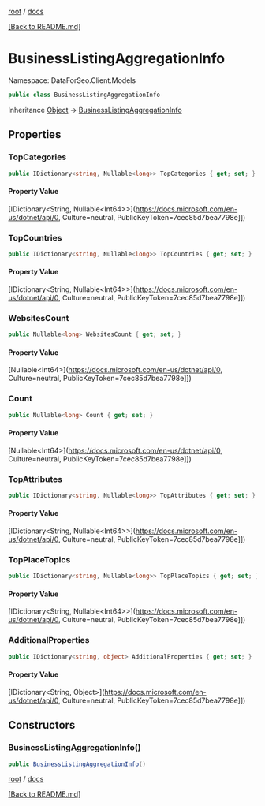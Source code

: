 [root](./../ "root") / [docs](./ "docs")

[[Back to README.md]](./../README.md "[Back to README.md]")

# BusinessListingAggregationInfo

Namespace: DataForSeo.Client.Models

```csharp
public class BusinessListingAggregationInfo
```

Inheritance [Object](https://docs.microsoft.com/en-us/dotnet/api/Object) → [BusinessListingAggregationInfo](./BusinessListingAggregationInfo.md)

## Properties

### **TopCategories**

```csharp
public IDictionary<string, Nullable<long>> TopCategories { get; set; }
```

#### Property Value

[IDictionary&lt;String, Nullable&lt;Int64&gt;&gt;](https://docs.microsoft.com/en-us/dotnet/api/0, Culture=neutral, PublicKeyToken=7cec85d7bea7798e]])<br>

### **TopCountries**

```csharp
public IDictionary<string, Nullable<long>> TopCountries { get; set; }
```

#### Property Value

[IDictionary&lt;String, Nullable&lt;Int64&gt;&gt;](https://docs.microsoft.com/en-us/dotnet/api/0, Culture=neutral, PublicKeyToken=7cec85d7bea7798e]])<br>

### **WebsitesCount**

```csharp
public Nullable<long> WebsitesCount { get; set; }
```

#### Property Value

[Nullable&lt;Int64&gt;](https://docs.microsoft.com/en-us/dotnet/api/0, Culture=neutral, PublicKeyToken=7cec85d7bea7798e]])<br>

### **Count**

```csharp
public Nullable<long> Count { get; set; }
```

#### Property Value

[Nullable&lt;Int64&gt;](https://docs.microsoft.com/en-us/dotnet/api/0, Culture=neutral, PublicKeyToken=7cec85d7bea7798e]])<br>

### **TopAttributes**

```csharp
public IDictionary<string, Nullable<long>> TopAttributes { get; set; }
```

#### Property Value

[IDictionary&lt;String, Nullable&lt;Int64&gt;&gt;](https://docs.microsoft.com/en-us/dotnet/api/0, Culture=neutral, PublicKeyToken=7cec85d7bea7798e]])<br>

### **TopPlaceTopics**

```csharp
public IDictionary<string, Nullable<long>> TopPlaceTopics { get; set; }
```

#### Property Value

[IDictionary&lt;String, Nullable&lt;Int64&gt;&gt;](https://docs.microsoft.com/en-us/dotnet/api/0, Culture=neutral, PublicKeyToken=7cec85d7bea7798e]])<br>

### **AdditionalProperties**

```csharp
public IDictionary<string, object> AdditionalProperties { get; set; }
```

#### Property Value

[IDictionary&lt;String, Object&gt;](https://docs.microsoft.com/en-us/dotnet/api/0, Culture=neutral, PublicKeyToken=7cec85d7bea7798e]])<br>

## Constructors

### **BusinessListingAggregationInfo()**

```csharp
public BusinessListingAggregationInfo()
```

[root](./../ "root") / [docs](./ "docs")

[[Back to README.md]](./../README.md "[Back to README.md]")